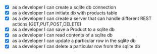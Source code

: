 - [x] as a developer I can create a sqlite db connection
- [x] as a developer I can initiate db with products table
- [x] as a developer I can create a server that can handle different REST actions (GET,PUT,POST,DELETE)
- [x] as a developer I can save a Product to a sqlite db
- [x] as a developer I can read contents of a sqlite db
- [x] as a developer I can update a particular row in the sqlite db
- [x] as a developer I can delete a particular row from the sqlite db
